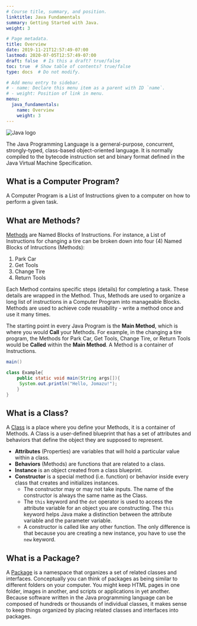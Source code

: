 ```yaml
---
# Course title, summary, and position.
linktitle: Java Fundamentals
summary: Getting Started with Java.
weight: 3

# Page metadata.
title: Overview
date: 2019-11-21T12:57:49-07:00
lastmod: 2020-07-05T12:57:49-07:00
draft: false  # Is this a draft? true/false
toc: true  # Show table of contents? true/false
type: docs  # Do not modify.

# Add menu entry to sidebar.
# - name: Declare this menu item as a parent with ID `name`.
# - weight: Position of link in menu.
menu:
  java_fundamentals:
    name: Overview
    weight: 3
---
```


![Java logo](https://res.cloudinary.com/jomazu/image/upload/w_0.4,c_scale/v1574364405/jomazu/logos/java_logo.png)

The Java Programming Language is a gerneral-purpose, concurrent, strongly-typed, class-based object-oriented language. It is normally compiled to the bytecode instruction set and binary format defined in the Java Virtual Machine Specification.

## What is a Computer Program?
A Computer Program is a List of Instructions given to a computer on how to perform a given task.

## What are Methods?
[Methods](https://www.geeksforgeeks.org/methods-in-java/) are Named Blocks of Instructions. For instance, a List of Instructions for changing a tire can be broken down into four (4) Named Blocks of Intructions (Methods):

1. Park Car
2. Get Tools
3. Change Tire
4. Return Tools

Each Method contains specific steps (details) for completing a task. These details are wrapped in the Method. Thus, Methods are used to organize a long list of instructions in a Computer Program into manageable Blocks. Methods are used to achieve code reusability - write a method once and use it many times.

The starting point in every Java Program is the **Main Method**, which is where you would **Call** your Methods. For example, in the changing a tire program, the Methods for Park Car, Get Tools, Change Tire, or Return Tools would be **Called** within the **Main Method**. A Method is a container of Instructions.

```java
main()
```

```java
class Example{  
    public static void main(String args[]){  
     System.out.println("Hello, Jomazu!");  
    }  
}  
```

## What is a Class?
A [Class](https://docs.oracle.com/javase/tutorial/java/concepts/class.html) is a place where you define your Methods, it is a container of Methods. A Class is a user-defined blueprint that has a set of attributes and behaviors  that define the object they are supposed to represent.

* **Attributes** (Properties) are variables that will hold a particular value within a class.
* **Behaviors** (Methods) are functions that are related to a class.
* **Instance** is an object created from a class blueprint.
* **Constructor** is a special method (i.e. function) or behavior inside every class that creates and initializes instances.
  * The constructor may or may not take inputs. The name of the constructor is always the same name as the Class.
  * The `this` keyword and the `dot` operator is used to access the attribute variable for an object you are constructing. The `this` keyword helps Java make a distinction between the attribute variable and the parameter variable.
  * A constructor is called like any other function. The only difference is that because you are creating a new instance, you have to use the `new` keyword.

## What is a Package?
A [Package](https://docs.oracle.com/javase/tutorial/java/concepts/package.html) is a namespace that organizes a set of related classes and interfaces. Conceptually you can think of packages as being similar to different folders on your computer. You might keep HTML pages in one folder, images in another, and scripts or applications in yet another. Because software written in the Java programming language can be composed of hundreds or thousands of individual classes, it makes sense to keep things organized by placing related classes and interfaces into packages.